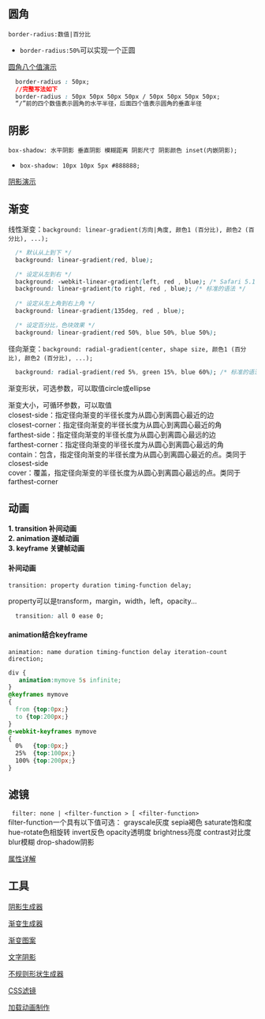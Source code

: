 ## 圆角
`border-radius:数值|百分比`  

* `border-radius:50%`可以实现一个正圆  

[圆角八个值演示](https://developer.mozilla.org/en-US/docs/Web/CSS/CSS_Background_and_Borders/Border-radius_generator)  

```css
  border-radius : 50px;
  //完整写法如下
  border-radius : 50px 50px 50px 50px / 50px 50px 50px 50px;
  “/”前的四个数值表示圆角的水平半径，后面四个值表示圆角的垂直半径

```


## 阴影

`box-shadow: 水平阴影 垂直阴影 模糊距离 阴影尺寸 阴影颜色 inset(内嵌阴影);`  

* `box-shadow: 10px 10px 5px #888888;`

[阴影演示](http://www.css88.com/tool/css3Preview/Box-Shadow.html)  



## 渐变

线性渐变：`background: linear-gradient(方向|角度, 颜色1 (百分比), 颜色2 (百分比), ...);`

```css
  /* 默认从上到下 */
  background: linear-gradient(red, blue); 

  /* 设定从左到右 */
  background: -webkit-linear-gradient(left, red , blue); /* Safari 5.1 - 6.0 */
  background: linear-gradient(to right, red , blue); /* 标准的语法 */
  
  /* 设定从左上角到右上角 */
  background: linear-gradient(135deg, red , blue); 

  /* 设定百分比，色块效果 */
  background: linear-gradient(red 50%, blue 50%, blue 50%); 

```


径向渐变：`background: radial-gradient(center, shape size, 颜色1 (百分比), 颜色2 (百分比), ...);`

```css
  background: radial-gradient(red 5%, green 15%, blue 60%); /* 标准的语法 */
```
渐变形状，可选参数，可以取值circle或ellipse

渐变大小，可循环参数，可以取值  
closest-side：指定径向渐变的半径长度为从圆心到离圆心最近的边  
closest-corner：指定径向渐变的半径长度为从圆心到离圆心最近的角  
farthest-side：指定径向渐变的半径长度为从圆心到离圆心最远的边  
farthest-corner：指定径向渐变的半径长度为从圆心到离圆心最远的角  
contain：包含，指定径向渐变的半径长度为从圆心到离圆心最近的点。类同于closest-side  
cover：覆盖，指定径向渐变的半径长度为从圆心到离圆心最远的点。类同于farthest-corner    

## 动画
**1. transition 补间动画**  
**2. animation 逐帧动画**  
**3. keyframe 关键帧动画**

#### 补间动画

`transition: property duration timing-function delay;`

property可以是transform，margin，width，left，opacity...

```css
  transition: all 0 ease 0;

```

#### animation结合keyframe
`animation: name duration timing-function delay iteration-count direction;`

  ```css
  div {
     animation:mymove 5s infinite;
  }
  @keyframes mymove
  {
    from {top:0px;}
    to {top:200px;}
  }
  @-webkit-keyframes mymove
  {
    0%   {top:0px;}
    25%  {top:100px;}
    100% {top:200px;}
  }
```
## 滤镜

` filter: none | <filter-function > [ <filter-function>`  
filter-function一个具有以下值可选：
grayscale灰度
sepia褐色
saturate饱和度
hue-rotate色相旋转
invert反色
opacity透明度
brightness亮度
contrast对比度
blur模糊
drop-shadow阴影

[属性详解](http://www.w3cplus.com/css3/ten-effects-with-css3-filter)  


## 工具

[阴影生成器](https://www.themeshock.com/css-drop-shadow/)  

[渐变生成器](http://www.colorzilla.com/gradient-editor/)  

[渐变图案](http://lea.verou.me/css3patterns/#)  

[文字阴影](https://www.mixfont.com/shadows)  

[不规则形状生成器](http://bennettfeely.com/clippy/)  

[CSS滤镜](https://www.cssfilters.co/)  

[加载动画制作](https://loading.io/)  
